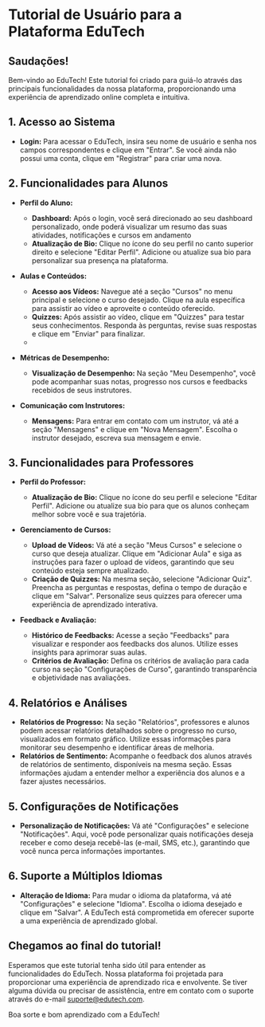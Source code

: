 # Tutorial de Usuário para a Plataforma EduTech

## Saudações!
Bem-vindo ao EduTech! Este tutorial foi criado para guiá-lo através das principais funcionalidades da nossa plataforma, proporcionando uma experiência de aprendizado online completa e intuitiva.

## 1. Acesso ao Sistema
- **Login:** Para acessar o EduTech, insira seu nome de usuário e senha nos campos correspondentes e clique em "Entrar". Se você ainda não possui uma conta, clique em "Registrar" para criar uma nova.

## 2. Funcionalidades para Alunos

- **Perfil do Aluno:**
  - **Dashboard:** Após o login, você será direcionado ao seu dashboard personalizado, onde poderá visualizar um resumo das suas atividades, notificações e cursos em andamento
  - **Atualização de Bio:** Clique no ícone do seu perfil no canto superior direito e selecione "Editar Perfil". Adicione ou atualize sua bio para personalizar sua presença na plataforma.
    
- **Aulas e Conteúdos:**
  - **Acesso aos Vídeos:** Navegue até a seção "Cursos" no menu principal e selecione o curso desejado. Clique na aula específica para assistir ao vídeo e aproveite o conteúdo oferecido.
  - **Quizzes:** Após assistir ao vídeo, clique em "Quizzes" para testar seus conhecimentos. Responda às perguntas, revise suas respostas e clique em "Enviar" para finalizar.
  - 
- **Métricas de Desempenho:**
  - **Visualização de Desempenho:** Na seção "Meu Desempenho", você pode acompanhar suas notas, progresso nos cursos e feedbacks recebidos de seus instrutores.

- **Comunicação com Instrutores:**
  - **Mensagens:** Para entrar em contato com um instrutor, vá até a seção "Mensagens" e clique em "Nova Mensagem". Escolha o instrutor desejado, escreva sua mensagem e envie.

## 3. Funcionalidades para Professores

- **Perfil do Professor:**
  - **Atualização de Bio:** Clique no ícone do seu perfil e selecione "Editar Perfil". Adicione ou atualize sua bio para que os alunos conheçam melhor sobre você e sua trajetória.

- **Gerenciamento de Cursos:**
  - **Upload de Vídeos:** Vá até a seção "Meus Cursos" e selecione o curso que deseja atualizar. Clique em "Adicionar Aula" e siga as instruções para fazer o upload de vídeos, garantindo que seu conteúdo esteja sempre atualizado.
  - **Criação de Quizzes:** Na mesma seção, selecione "Adicionar Quiz". Preencha as perguntas e respostas, defina o tempo de duração e clique em "Salvar". Personalize seus quizzes para oferecer uma experiência de aprendizado interativa.

- **Feedback e Avaliação:**
  - **Histórico de Feedbacks:** Acesse a seção "Feedbacks" para visualizar e responder aos feedbacks dos alunos. Utilize esses insights para aprimorar suas aulas.
  - **Critérios de Avaliação:** Defina os critérios de avaliação para cada curso na seção "Configurações de Curso", garantindo transparência e objetividade nas avaliações.

## 4. Relatórios e Análises
- **Relatórios de Progresso:** Na seção "Relatórios", professores e alunos podem acessar relatórios detalhados sobre o progresso no curso, visualizados em formato gráfico. Utilize essas informações para monitorar seu desempenho e identificar áreas de melhoria.
- **Relatórios de Sentimento:** Acompanhe o feedback dos alunos através de relatórios de sentimento, disponíveis na mesma seção. Essas informações ajudam a entender melhor a experiência dos alunos e a fazer ajustes necessários.

## 5. Configurações de Notificações
- **Personalização de Notificações:** Vá até "Configurações" e selecione "Notificações". Aqui, você pode personalizar quais notificações deseja receber e como deseja recebê-las (e-mail, SMS, etc.), garantindo que você nunca perca informações importantes.

## 6. Suporte a Múltiplos Idiomas
- **Alteração de Idioma:** Para mudar o idioma da plataforma, vá até "Configurações" e selecione "Idioma". Escolha o idioma desejado e clique em "Salvar". A EduTech está comprometida em oferecer suporte a uma experiência de aprendizado global.

## Chegamos ao final do tutorial!
Esperamos que este tutorial tenha sido útil para entender as funcionalidades do EduTech. Nossa plataforma foi projetada para proporcionar uma experiência de aprendizado rica e envolvente. Se tiver alguma dúvida ou precisar de assistência, entre em contato com o suporte através do e-mail suporte@edutech.com.

Boa sorte e bom aprendizado com a EduTech!
